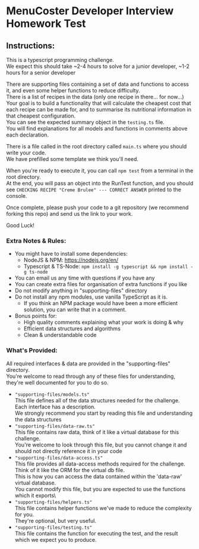 # MenuCoster Developer Interview Homework Test

## Instructions:
This is a typescript programming challenge.\
We expect this should take ~2-4 hours to solve for a junior developer, ~1-2 hours for a senior developer

There are supporting files containing a set of data and functions to access it, and even some helper functions to reduce difficulty.\
There is a list of recipes in the data (only one recipe in there... for now...)\
Your goal is to build a functionality that will calculate the cheapest cost that each recipe can be made for, and to summarise its nutritional information in that cheapest configuration.\
You can see the expected summary object in the `testing.ts` file.\
You will find explanations for all models and functions in comments above each declaration.

There is a file called in the root directory called `main.ts` where you should write your code.\
We have prefilled some template we think you'll need.

When you're ready to execute it, you can call `npm test` from a terminal in the root directory.\
At the end, you will pass an object into the RunTest function, and you should see `CHECKING RECIPE "Creme Brulee" --- CORRECT ANSWER` printed to the console.

Once complete, please push your code to a git repository (we recommend forking this repo) and send us the link to your work.

Good Luck!

### Extra Notes & Rules:

- You might have to install some dependencies: 
  - NodeJS & NPM: https://nodejs.org/en/
  - Typescript & TS-Node: `npm install -g typescript && npm install -g ts-node`
- You can email us any time with questions if you have any
- You can create extra files for organisation of extra functions if you like
- Do not modify anything in "supporting-files" directory
- Do not install any npm modules, use vanilla TypeScript as it is. 
  - If you think an NPM package would have been a more efficient solution, you can write that in a comment.
- Bonus points for:
  - High quality comments explaining what your work is doing & why
  - Efficient data structures and algorithms
  - Clean & understandable code

### What's Provided:
All required interfaces & data are provided in the "supporting-files" directory.\
You're welcome to read through any of these files for understanding, they're well documented for you to do so.
- `"supporting-files/models.ts"`\
This file defines all of the data structures needed for the challenge.\
Each interface has a description.\
We strongly recommend you start by reading this file and understanding the data structures
- `"supporting-files/data-raw.ts"`\
This file contains raw data, think of it like a virtual database for this challenge.\
You're welcome to look through this file, but you cannot change it and should not directly reference it in your code
- `"supporting-files/data-access.ts"`\
This file provides all data-access methods required for the challenge. Think of it like the ORM for the virtual db file.\
This is how you can access the data contained within the 'data-raw' virtual database.\
You cannot modify this file, but you are expected to use the functions which it exports\
- `"supporting-files/helpers.ts"`\
This file contains helper functions we've made to reduce the complexity for you.\
They're optional, but very useful.
- `"supporting-files/testing.ts"`\
This file contains the function for executing the test, and the result which we expect you to produce.
